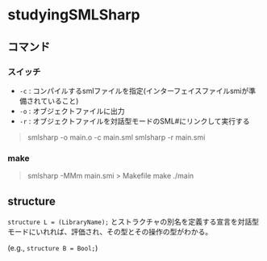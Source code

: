 # studyingSMLSharp

## コマンド

### スイッチ

- `-c` : コンパイルするsmlファイルを指定(インターフェイスファイルsmiが準備されていること)
- `-o` : オブジェクトファイルに出力
- `-r` : オブジェクトファイルを対話型モードのSML#にリンクして実行する

> smlsharp -o main.o -c main.sml
> smlsharp -r main.smi

### make

> smlsharp -MMm main.smi > Makefile
> make
> ./main

## structure

`structure L = (LibraryName);` とストラクチャの別名を定義する宣言を対話型モードにいれれば、評価され、その型とその操作の型がわかる。

(e.g., `structure B = Bool;`)
